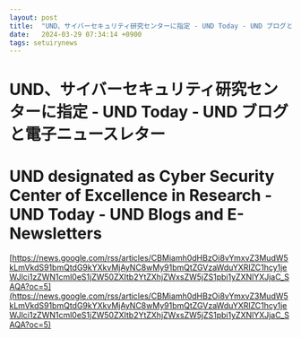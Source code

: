 ```yaml
---
layout: post
title:  "UND、サイバーセキュリティ研究センターに指定 - UND Today - UND ブログと電子ニュースレター"
date:   2024-03-29 07:34:14 +0900
tags: setuirynews 
---
```


# UND、サイバーセキュリティ研究センターに指定 - UND Today - UND ブログと電子ニュースレター



# UND designated as Cyber Security Center of Excellence in Research - UND Today - UND Blogs and E-Newsletters

[https://news.google.com/rss/articles/CBMiamh0dHBzOi8vYmxvZ3MudW5kLmVkdS91bmQtdG9kYXkvMjAyNC8wMy91bmQtZGVzaWduYXRlZC1hcy1jeWJlci1zZWN1cml0eS1jZW50ZXItb2YtZXhjZWxsZW5jZS1pbi1yZXNlYXJjaC_SAQA?oc=5](https://news.google.com/rss/articles/CBMiamh0dHBzOi8vYmxvZ3MudW5kLmVkdS91bmQtdG9kYXkvMjAyNC8wMy91bmQtZGVzaWduYXRlZC1hcy1jeWJlci1zZWN1cml0eS1jZW50ZXItb2YtZXhjZWxsZW5jZS1pbi1yZXNlYXJjaC_SAQA?oc=5)

